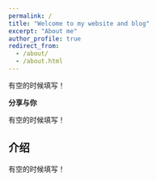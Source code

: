 ```yaml
---
permalink: /
title: "Welcome to my website and blog"
excerpt: "About me"
author_profile: true
redirect_from: 
  - /about/
  - /about.html
---
```


有空的时候填写！

**分享与你**

有空的时候填写！

介绍
------
有空的时候填写！

